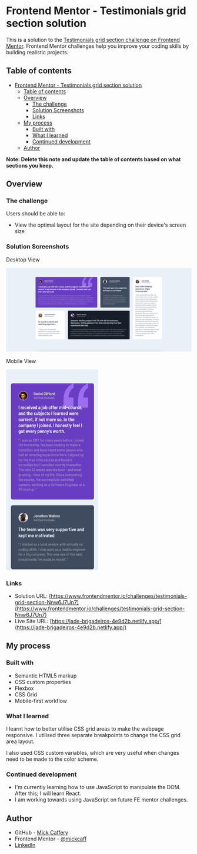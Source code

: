 # Frontend Mentor - Testimonials grid section solution

This is a solution to the [Testimonials grid section challenge on Frontend Mentor](https://www.frontendmentor.io/challenges/testimonials-grid-section-Nnw6J7Un7). Frontend Mentor challenges help you improve your coding skills by building realistic projects. 

## Table of contents

- [Frontend Mentor - Testimonials grid section solution](#frontend-mentor---testimonials-grid-section-solution)
  - [Table of contents](#table-of-contents)
  - [Overview](#overview)
    - [The challenge](#the-challenge)
    - [Solution Screenshots](#solution-screenshots)
    - [Links](#links)
  - [My process](#my-process)
    - [Built with](#built-with)
    - [What I learned](#what-i-learned)
    - [Continued development](#continued-development)
  - [Author](#author)

**Note: Delete this note and update the table of contents based on what sections you keep.**

## Overview

### The challenge

Users should be able to:

- View the optimal layout for the site depending on their device's screen size

### Solution Screenshots

Desktop View

![Desktop view screenshot](./images/final-desktop.png)

Mobile View

<img src="./images/final-mobile.png" alt="Mobile view screenshot" width="250px">

### Links

- Solution URL: [https://www.frontendmentor.io/challenges/testimonials-grid-section-Nnw6J7Un7](https://www.frontendmentor.io/challenges/testimonials-grid-section-Nnw6J7Un7)
- Live Site URL: [https://jade-brigadeiros-4e9d2b.netlify.app/](https://jade-brigadeiros-4e9d2b.netlify.app/)

## My process

### Built with

- Semantic HTML5 markup
- CSS custom properties
- Flexbox
- CSS Grid
- Mobile-first workflow

### What I learned

I learnt how to better utilise CSS grid areas to make the webpage responsive. 
I utilised three separate breakpoints to change the CSS grid area layout. 

I also used CSS custom variables, which are very useful when changes need to be made to the color scheme. 


### Continued development

- I'm currently learning how to use JavaScript to manipulate the DOM. After this; I will learn React. 
- I am working towards using JavaScript on future FE mentor challenges.


## Author

- GitHub - [Mick Caffery](https://github.com/mickcaff)
- Frontend Mentor - [@mickcaff](https://www.frontendmentor.io/profile/mickcaff)
- [LinkedIn](https://www.linkedin.com/in/mcaffery/)
